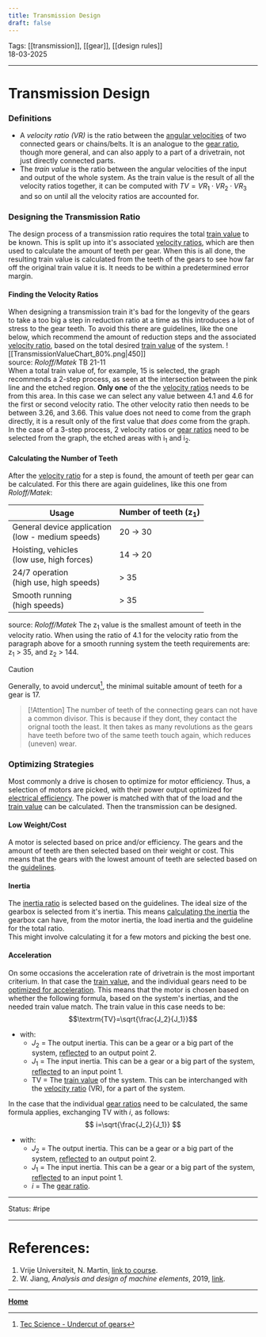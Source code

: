 ```yaml
---
title: Transmission Design
draft: false
---
```

Tags: [[transmission]], [[gear]], [[design rules]]   <br>18-03-2025

---
# Transmission Design
### Definitions
- A _velocity ratio ($\textrm{VR}$)_ is the ratio between the [angular velocities](angular%20velocity) of two connected gears or chains/belts. It is an analogue to the [gear ratio](gears#gear%20ratios), though more general, and can also apply to a part of a drivetrain, not just directly connected parts. 
- The _train value_ is the ratio between the angular velocities of the input and output of the whole system. As the train value is the result of all the velocity ratios together, it can be computed with $TV=VR_1\cdot VR_2\cdot VR_3$ and so on until all the velocity ratios are accounted for.

### Designing the Transmission Ratio
The design process of a transmission ratio requires the total [train value](#Definitions) to be known. This is split up into it's associated [velocity ratios](#Definitions), which are then used to calculate the amount of teeth per gear. When this is all done, the resulting train value is calculated from the teeth of the gears to see how far off the original train value it is. It needs to be within a predetermined error margin.
#### Finding the Velocity Ratios
When designing a transmission train it's bad for the longevity of the gears to take a too big a step in reduction ratio at a time as this introduces a lot of stress to the gear teeth. To avoid this there are guidelines, like the one below, which recommend the amount of reduction steps and the associated [velocity ratio](#Definitions), based on the total desired [train value](#Definitions) of the system.
![[TransmissionValueChart_80%.png|450]] <br>source: _Roloff/Matek_ TB 21-11<br>
When a total train value of, for example, 15 is selected, the graph recommends a 2-step process, as seen at the intersection between the pink line and the etched region. __Only one__ of the the [velocity ratios](#Definitions) needs to be from this area. In this case we can select any value between 4.1 and 4.6 for the first or second velocity ratio. The other velocity ratio then needs to be between 3.26, and 3.66. This value does not need to come from the graph directly, it is a result only of the first value that _does_ come from the graph.
In the case of a 3-step process, 2 velocity ratios or [gear ratios](gears#gear%20ratios) need to be selected from the graph, the etched areas with $\textrm{i}_1$ and $\textrm{i}_2$. 
#### Calculating the Number of Teeth
After the [velocity ratio](#Definitions) for a step is found, the amount of teeth per gear can be calculated.  For this there are again guidelines, like this one from _Roloff/Matek_:

| Usage                                               | Number of teeth ($\textrm{z}_1$) |
| --------------------------------------------------- | -------------------------------- |
| General device application<br>(low - medium speeds) | 20 -> 30                         |
| Hoisting, vehicles <br>(low use, high forces)       | 14 -> 20                         |
| 24/7 operation <br>(high use, high speeds)          | > 35                             |
| Smooth running <br>(high speeds)                    | > 35                             |
source: _Roloff/Matek_
The $\textrm{z}_1$ value is the smallest amount of teeth in the velocity ratio. When using the ratio of 4.1 for the velocity ratio from the paragraph above for a smooth running system the teeth requirements are: $\textrm{z}_1$ > 35, and $\textrm{z}_2$ > 144.

> [!Caution]
> Generally, to avoid undercut[^undercut], the minimal suitable amount of teeth for a gear is 17.

> [!Attention]
> The number of teeth of the connecting gears can not have a common divisor. This is because if they dont, they contact the orignal tooth the least. It then takes as many revolutions as the gears have teeth before two of the same teeth touch again, which reduces (uneven) wear.

### Optimizing Strategies
Most commonly a drive is chosen to optimize for motor efficiency. Thus, a selection of motors are picked, with their power output optimized for [electrical efficiency](Motor%20and%20Drive%20Characteristics#Motor%20Energy%20Characteristics). The power is matched with that of the load and the [train value](#definitions) can be calculated. Then the transmission can be designed.
#### Low Weight/Cost
A motor is selected based on price and/or efficiency. The gears and the amount of teeth are then selected based on their weight or cost. This means that the gears with the lowest amount of teeth are selected based on the [guidelines](#calculating%20the%20number%20of%20teeth).
#### Inertia
The [inertia ratio](Motor%20and%20Drive%20Characteristics#guideline%20inertia%20ratio) is selected based on the guidelines. The ideal size of the gearbox is selected from it's inertia. This means [calculating the inertia](Motor%20and%20Drive%20Characteristics#Calculating%20the%20Inertia%20Ratio) the gearbox can have, from the motor inertia, the load inertia and the guideline for the total ratio. <br>This might involve calculating it for a few motors and picking the best one.
#### Acceleration
On some occasions the acceleration rate of drivetrain is the most important criterium. In that case the [train value](#definitions), and the individual gears need to be [optimized for acceleration](Gears#Maximum%20Acceleration). This means that the motor is chosen based on whether the following formula, based on the system's inertias, and the needed train value match. The train value in this case needs to be: $$\textrm{TV}=\sqrt{\frac{J_2}{J_1}}$$
- with:
	- $J_2$ = The output inertia. This can be a gear or a big part of the system, [reflected](Motor%20and%20Drive%20Characteristics#reflection)  to an output point 2.
	- $J_1$ = The input inertia. This can be a gear or a big part of the system, [reflected](Motor%20and%20Drive%20Characteristics#reflection) to an input point 1.
	- $\textrm{TV}$ = The [train value](#definitions) of the system. This can be interchanged with the [velocity ratio](#Definitions) ($\textrm{VR}$), for a part of the system.

In the case that the individual [gear ratios](gears#gear%20ratios) need to be calculated, the same formula applies, exchanging $\textrm{TV}$ with $i$, as follows:
$$
i=\sqrt{\frac{J_2}{J_1}}
$$
- with:
	- $J_2$ = The output inertia. This can be a gear or a big part of the system, [reflected](Motor%20and%20Drive%20Characteristics#reflection)  to an output point 2.
	- $J_1$ = The input inertia. This can be a gear or a big part of the system, [reflected](Motor%20and%20Drive%20Characteristics#reflection) to an input point 1.
	- $i$ = The [gear ratio](gears#gear%20ratios).








---
Status: #ripe

---
# References:
[^undercut]: [Tec Science - Undercut of gears](https://www.tec-science.com/mechanical-power-transmission/involute-gear/undercut/)
1. Vrije Universiteit, N. Martin, [link to course](https://canvas.utwente.nl/courses/15351/modules/77332).
2. W. Jiang, _Analysis and design of machine elements_, 2019, [link](https://ut.on.worldcat.org/oclc/1084505954).
---
__[Home](!%20Machine%20Elements%20Overview.md)__
